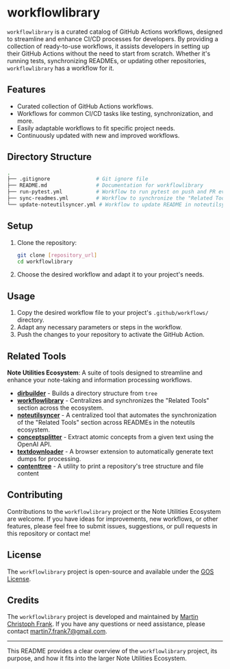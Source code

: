 # workflowlibrary

`workflowlibrary` is a curated catalog of GitHub Actions workflows, designed to streamline and enhance CI/CD processes for developers. By providing a collection of ready-to-use workflows, it assists developers in setting up their GitHub Actions without the need to start from scratch. Whether it's running tests, synchronizing READMEs, or updating other repositories, `workflowlibrary` has a workflow for it.

## Features

- Curated collection of GitHub Actions workflows.
- Workflows for common CI/CD tasks like testing, synchronization, and more.
- Easily adaptable workflows to fit specific project needs.
- Continuously updated with new and improved workflows.

## Directory Structure

```bash
.
├── .gitignore               # Git ignore file
├── README.md                # Documentation for workflowlibrary
├── run-pytest.yml           # Workflow to run pytest on push and PR events
├── sync-readmes.yml         # Workflow to synchronize the "Related Tools" section in READMEs
└── update-noteutilsyncer.yml # Workflow to update README in noteutilsyncer repository
```

## Setup

1. Clone the repository:

    ```bash
    git clone [repository_url]
    cd workflowlibrary
    ```

2. Choose the desired workflow and adapt it to your project's needs.

## Usage

1. Copy the desired workflow file to your project's `.github/workflows/` directory.
2. Adapt any necessary parameters or steps in the workflow.
3. Push the changes to your repository to activate the GitHub Action.

## Related Tools

<!--START_TOKEN-->
**Note Utilities Ecosystem**: A suite of tools designed to streamline and enhance your note-taking and information processing workflows.

- **[dirbuilder](https://github.com/m-c-frank/dirbuilder)** - Builds a directory structure from `tree`
- **[workflowlibrary](https://github.com/m-c-frank/workflowlibrary)** - Centralizes and synchronizes the "Related Tools" section across the ecosystem.
- **[noteutilsyncer](https://github.com/m-c-frank/noteutilsyncer)** - A centralized tool that automates the synchronization of the "Related Tools" section across READMEs in the noteutils ecosystem.
- **[conceptsplitter](https://github.com/m-c-frank/conceptsplitter)** - Extract atomic concepts from a given text using the OpenAI API.
- **[textdownloader](https://github.com/m-c-frank/textdownloader)** - A browser extension to automatically generate text dumps for processing.
- **[contenttree](https://github.com/m-c-frank/contenttree)** - A utility to print a repository's tree structure and file content
<!--END_TOKEN-->

## Contributing

Contributions to the `workflowlibrary` project or the Note Utilities Ecosystem are welcome. If you have ideas for improvements, new workflows, or other features, please feel free to submit issues, suggestions, or pull requests in this repository or contact me!

## License

The `workflowlibrary` project is open-source and available under the [GOS License](LICENSE.md).

## Credits

The `workflowlibrary` project is developed and maintained by [Martin Christoph Frank](https://github.com/m-c-frank). If you have any questions or need assistance, please contact [martin7.frank7@gmail.com](martin7.frank7@gmail.com).

---

This README provides a clear overview of the `workflowlibrary` project, its purpose, and how it fits into the larger Note Utilities Ecosystem.
